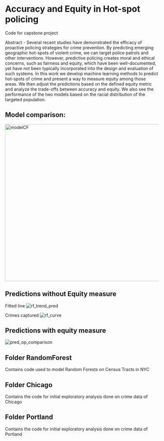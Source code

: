 # Accuracy and Equity in Hot-spot policing
Code for capstone project

Abstract - Several recent studies have demonstrated the efficacy of proactive policing strategies for crime prevention. By predicting emerging geographic hot-spots of violent crime, we can target police patrols and other interventions. However, predictive policing creates moral and ethical concerns, such as fairness and equity, which have been well-documented, yet have not been typically incorporated into the design and evaluation of such systems. In this work we develop machine learning methods to predict hot-spots of crime and present a way to measure equity among those areas. We then adjust the predictions based on the defined equity metric and analyze the trade-offs between accuracy and equity. We also see the performance of the two models based on the racial distribution of the targeted population.

## Model comparison:
<img width="514" alt="modelCF" src="https://user-images.githubusercontent.com/24549241/61807650-f2061600-ae07-11e9-9da6-d22ae8dc7e34.png">

## Predictions without Equity measure

Fitted line
![rf_trend_pred](https://user-images.githubusercontent.com/24549241/61807781-2ed20d00-ae08-11e9-8265-15f472d77a1e.png)

Crimes captured
![rf_curve](https://user-images.githubusercontent.com/24549241/61807809-3ee9ec80-ae08-11e9-8890-44b1ff0618d5.png)

## Predictions with equity measure
 
![pred_op_comparison](https://user-images.githubusercontent.com/24549241/61807894-66d95000-ae08-11e9-8113-293287da6353.png)



## Folder RandomForest
Contains code used to model Random Forests on Census Tracts in NYC

## Folder Chicago
Contains the code for initial exploratory analysis done on crime data of Chicago

## Folder Portland
Contains the code for initial exploratory analysis done on crime data of Portland



